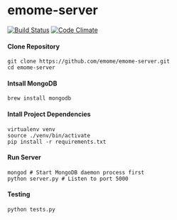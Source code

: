 # emome-server
[![Build Status](https://travis-ci.org/emome/emome-server.svg?branch=master)](https://travis-ci.org/emome/emome-server)
[![Code Climate](https://codeclimate.com/github/emome/emome-server/badges/gpa.svg)](https://codeclimate.com/github/emome/emome-server)

#### Clone Repository
```
git clone https://github.com/emome/emome-server.git
cd emome-server
```
#### Intsall MongoDB
```
brew install mongodb
```


#### Intall Project Dependencies
```
virtualenv venv
source ./venv/bin/activate
pip install -r requirements.txt
```

#### Run Server
```
mongod # Start MongoDB daemon process first
python server.py # Listen to port 5000
```

#### Testing
```
python tests.py
```
